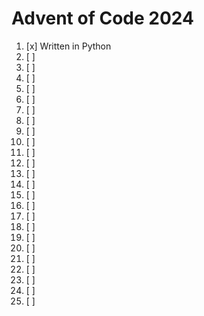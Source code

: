 # Advent of Code 2024
1. [x] Written in Python
2. [ ]
3. [ ]
4. [ ]
5. [ ]
6. [ ]
7. [ ]
8. [ ]
9. [ ]
10. [ ]
11. [ ]
12. [ ]
13. [ ]
14. [ ]
15. [ ]
16. [ ]
17. [ ]
18. [ ]
19. [ ]
20. [ ]
21. [ ]
22. [ ]
23. [ ]
24. [ ]
25. [ ]

